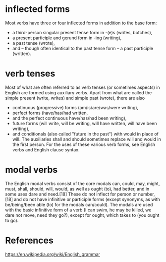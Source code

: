 
# inflected forms  

Most verbs have three or four inflected forms in addition to the base form: 
  *  a third-person singular present tense form in -(e)s (writes, botches), 
  * a present participle and gerund form in -ing (writing), 
  * a past tense (wrote), 
  * and – though often identical to the past tense form – a past participle (written). 
  
# verb tenses
Most of what are often referred to as verb tenses (or sometimes aspects) in English are formed using auxiliary verbs. Apart from what are called the simple present (write, writes) and simple past (wrote), there are also 
  *  continuous (progressive) forms (am/is/are/was/were writing), 
  *  perfect forms (have/has/had written, 
  *  and the perfect continuous have/has/had been writing), 
  *  future forms (will write, will be writing, will have written, will have been writing), 
  *  and conditionals (also called "future in the past") with would in place of will. 
  The auxiliaries shall and should sometimes replace will and would in the first person. For the uses of these various verb forms, see English verbs and English clause syntax.

# modal verbs
The English modal verbs consist of the core modals can, could, may, might, must, shall, should, will, would, as well as ought (to), had better, and in some uses dare and need.[18] These do not inflect for person or number,[18] and do not have infinitive or participle forms (except synonyms, as with be/being/been able (to) for the modals can/could). The modals are used with the basic infinitive form of a verb (I can swim, he may be killed, we dare not move, need they go?), except for ought, which takes to (you ought to go).  



# References  
https://en.wikipedia.org/wiki/English_grammar  
